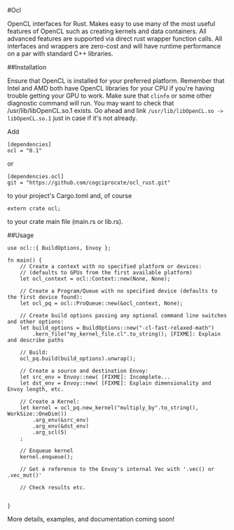 #Ocl

OpenCL interfaces for Rust. Makes easy to use many of the most useful features of OpenCL such as creating kernels and data containers. All advanced features are supported via direct rust wrapper function calls. All interfaces and wrappers are zero-cost and will have runtime performance on a par with standard C++ libraries.

##Installation

Ensure that OpenCL is installed for your preferred platform. Remember that Intel and AMD both have OpenCL libraries for your CPU if you're having trouble getting your GPU to work. Make sure that `clinfo` or some other diagnostic command will run. You may want to check that /usr/lib/libOpenCL.so.1 exists. Go ahead and link `/usr/lib/libOpenCL.so -> libOpenCL.so.1` just in case if it's not already.

Add

```
[dependencies]
ocl = "0.1"
```

or

```
[dependencies.ocl]
git = "https://github.com/cogciprocate/ocl_rust.git"
```

to your project's Cargo.toml and, of course

```
extern crate ocl;
```

to your crate main file (main.rs or lib.rs).


##Usage

```
use ocl::{ BuildOptions, Envoy };

fn main() {
	// Create a context with no specified platform or devices:
	// (defaults to GPUs from the first available platform)
	let ocl_context = ocl::Context::new(None, None);

	// Create a Program/Queue with no specified device (defaults to the first device found):
	let ocl_pq = ocl::ProQueue::new(&ocl_context, None);

	// Create build options passing any optional command line switches and other options:
	let build_options = BuildOptions::new("-cl-fast-relaxed-math")
		.kern_file("my_kernel_file.cl".to_string(); [FIXME]: Explain and describe paths

	// Build:
	ocl_pq.build(build_options).unwrap();

	// Create a source and destination Envoy:
	let src_env = Envoy::new( [FIXME]: Incomplete...
	let dst_env = Envoy::new( [FIXME]: Explain dimensionality and Envoy length, etc.

	// Create a Kernel:
	let kernel = ocl_pq.new_kernel("multiply_by".to_string(), WorkSize::OneDim())
		.arg_env(&src_env)
		.arg_env(&dst_env)
		.arg_scl(5)
	;

	// Enqueue kernel
	kernel.enqueue();

	// Get a reference to the Envoy's internal Vec with '.vec() or .vec_mut()'

	// Check results etc.


}
```

More details, examples, and documentation coming soon!
